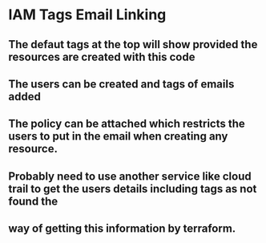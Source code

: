 # IAM Tags Email Linking

## The defaut tags at the top will show provided the resources are created with this code

## The users can be created and tags of emails added

## The policy can be attached which restricts the users to put in the email when creating any resource.

## Probably need to use another service like cloud trail to get the users details including tags as not found the
## way of getting this information by terraform.
